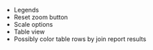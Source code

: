 * Legends
* Reset zoom button
* Scale options
* Table view
* Possibly color table rows by join report results